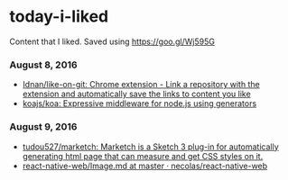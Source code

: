 # today-i-liked 
Content that I liked. Saved using https://goo.gl/Wj595G 

### August 8, 2016
- [Idnan/like-on-git: Chrome extension - Link a repository with the extension and automatically save the links to content you like](https://github.com/Idnan/like-on-git) 
- [koajs/koa: Expressive middleware for node.js using generators](https://github.com/koajs/koa) 

### August 9, 2016
- [tudou527/marketch: Marketch is a Sketch 3 plug-in for automatically generating html page that can measure and get CSS styles on it.](https://github.com/tudou527/marketch) 
- [react-native-web/Image.md at master · necolas/react-native-web](https://github.com/necolas/react-native-web/blob/master/docs/components/Image.md) 
